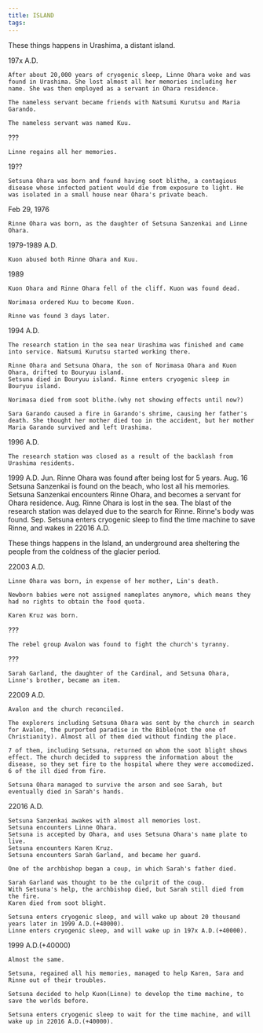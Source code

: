 ```yaml
---
title: ISLAND
tags:
---
```


These things happens in Urashima, a distant island.

197x A.D.

    After about 20,000 years of cryogenic sleep, Linne Ohara woke and was found in Urashima. She lost almost all her memories including her name. She was then employed as a servant in Ohara residence.
    
    The nameless servant became friends with Natsumi Kurutsu and Maria Garando.
    
    The nameless servant was named Kuu.

???

    Linne regains all her memories.

19??

    Setsuna Ohara was born and found having soot blithe, a contagious disease whose infected patient would die from exposure to light. He was isolated in a small house near Ohara's private beach.

Feb 29, 1976

    Rinne Ohara was born, as the daughter of Setsuna Sanzenkai and Linne Ohara.

1979-1989 A.D.

    Kuon abused both Rinne Ohara and Kuu.

1989
    
    Kuon Ohara and Rinne Ohara fell of the cliff. Kuon was found dead.

    Norimasa ordered Kuu to become Kuon.

    Rinne was found 3 days later.

1994 A.D.

    The research station in the sea near Urashima was finished and came into service. Natsumi Kurutsu started working there.

    Rinne Ohara and Setsuna Ohara, the son of Norimasa Ohara and Kuon Ohara, drifted to Bouryuu island.
    Setsuna died in Bouryuu island. Rinne enters cryogenic sleep in Bouryuu island.

    Norimasa died from soot blithe.(why not showing effects until now?)

    Sara Garando caused a fire in Garando's shrime, causing her father's death. She thought her mother died too in the accident, but her mother Maria Garando survived and left Urashima.

1996 A.D.

    The research station was closed as a result of the backlash from Urashima residents.

1999 A.D.
    Jun.
        Rinne Ohara was found after being lost for 5 years.
    Aug. 16
        Setsuna Sanzenkai is found on the beach, who lost all his memories.
        Setsuna Sanzenkai encounters Rinne Ohara, and becomes a servant for Ohara residence.
    Aug.
        Rinne Ohara is lost in the sea.
        The blast of the research station was delayed due to the search for Rinne.
        Rinne's body was found.
    Sep.
        Setsuna enters cryogenic sleep to find the time machine to save Rinne, and wakes in 22016 A.D.

These things happens in the Island, an underground area sheltering the people from the coldness of the glacier period.

22003 A.D.

    Linne Ohara was born, in expense of her mother, Lin's death.

    Newborn babies were not assigned nameplates anymore, which means they had no rights to obtain the food quota.

    Karen Kruz was born.

???

    The rebel group Avalon was found to fight the church's tyranny.

???

    Sarah Garland, the daughter of the Cardinal, and Setsuna Ohara, Linne's brother, became an item.

22009 A.D.

    Avalon and the church reconciled.

    The explorers including Setsuna Ohara was sent by the church in search for Avalon, the purported paradise in the Bible(not the one of Christianity). Almost all of them died without finding the place.

    7 of them, including Setsuna, returned on whom the soot blight shows effect. The church decided to suppress the information about the disease, so they set fire to the hospital where they were accomodized. 6 of the ill died from fire.

    Setsuna Ohara managed to survive the arson and see Sarah, but eventually died in Sarah's hands.

22016 A.D.

    Setsuna Sanzenkai awakes with almost all memories lost.
    Setsuna encounters Linne Ohara.
    Setsuna is accepted by Ohara, and uses Setsuna Ohara's name plate to live.
    Setsuna encounters Karen Kruz.
    Setsuna encounters Sarah Garland, and became her guard.

    One of the archbishop began a coup, in which Sarah's father died.

    Sarah Garland was thought to be the culprit of the coup.
    With Setsuna's help, the archbishop died, but Sarah still died from the fire.
    Karen died from soot blight.

    Setsuna enters cryogenic sleep, and will wake up about 20 thousand years later in 1999 A.D.(+40000).
    Linne enters cryogenic sleep, and will wake up in 197x A.D.(+40000).

1999 A.D.(+40000)

    Almost the same.

    Setsuna, regained all his memories, managed to help Karen, Sara and Rinne out of their troubles.

    Setsuna decided to help Kuon(Linne) to develop the time machine, to save the worlds before.

    Setsuna enters cryogenic sleep to wait for the time machine, and will wake up in 22016 A.D.(+40000).